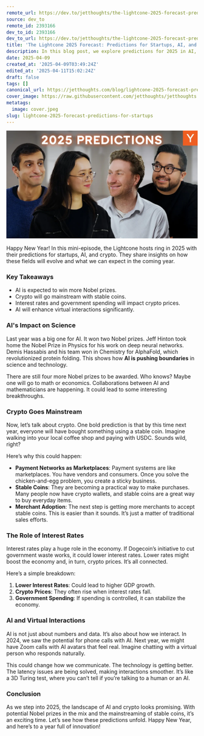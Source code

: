 ```yaml
---
remote_url: https://dev.to/jetthoughts/the-lightcone-2025-forecast-predictions-for-startups-ai-and-crypto-5h01
source: dev_to
remote_id: 2393166
dev_to_id: 2393166
dev_to_url: https://dev.to/jetthoughts/the-lightcone-2025-forecast-predictions-for-startups-ai-and-crypto-5h01
title: 'The Lightcone 2025 Forecast: Predictions for Startups, AI, and Crypto'
description: In this blog post, we explore predictions for 2025 in AI, crypto, and startups, including the potential for more Nobel prizes and the mainstream adoption of stable coins.
date: 2025-04-09
created_at: '2025-04-09T03:49:24Z'
edited_at: '2025-04-11T15:02:24Z'
draft: false
tags: []
canonical_url: https://jetthoughts.com/blog/lightcone-2025-forecast-predictions-for-startups/
cover_image: https://raw.githubusercontent.com/jetthoughts/jetthoughts.github.io/master/content/blog/lightcone-2025-forecast-predictions-for-startups/cover.jpeg
metatags:
  image: cover.jpeg
slug: lightcone-2025-forecast-predictions-for-startups
---
```

[![The Lightcone 2025 Forecast: Predictions for Startups, AI, and Crypto](file_0.webp)](https://www.youtube.com/watch?v=uGjv25IrjoE)

Happy New Year! In this mini-episode, the Lightcone hosts ring in 2025 with their predictions for startups, AI, and crypto. They share insights on how these fields will evolve and what we can expect in the coming year.

### Key Takeaways

*   AI is expected to win more Nobel prizes.
*   Crypto will go mainstream with stable coins.
*   Interest rates and government spending will impact crypto prices.
*   AI will enhance virtual interactions significantly.

### AI's Impact on Science

Last year was a big one for AI. It won two Nobel prizes. Jeff Hinton took home the Nobel Prize in Physics for his work on deep neural networks. Demis Hassabis and his team won in Chemistry for AlphaFold, which revolutionized protein folding. This shows how **AI is pushing boundaries** in science and technology.

There are still four more Nobel prizes to be awarded. Who knows? Maybe one will go to math or economics. Collaborations between AI and mathematicians are happening. It could lead to some interesting breakthroughs.

### Crypto Goes Mainstream

Now, let’s talk about crypto. One bold prediction is that by this time next year, everyone will have bought something using a stable coin. Imagine walking into your local coffee shop and paying with USDC. Sounds wild, right?

Here’s why this could happen:

*   **Payment Networks as Marketplaces**: Payment systems are like marketplaces. You have vendors and consumers. Once you solve the chicken-and-egg problem, you create a sticky business.
*   **Stable Coins**: They are becoming a practical way to make purchases. Many people now have crypto wallets, and stable coins are a great way to buy everyday items.
*   **Merchant Adoption**: The next step is getting more merchants to accept stable coins. This is easier than it sounds. It’s just a matter of traditional sales efforts.

### The Role of Interest Rates

Interest rates play a huge role in the economy. If Dogecoin’s initiative to cut government waste works, it could lower interest rates. Lower rates might boost the economy and, in turn, crypto prices. It’s all connected.

Here’s a simple breakdown:

1.  **Lower Interest Rates**: Could lead to higher GDP growth.
2.  **Crypto Prices**: They often rise when interest rates fall.
3.  **Government Spending**: If spending is controlled, it can stabilize the economy.

### AI and Virtual Interactions

AI is not just about numbers and data. It’s also about how we interact. In 2024, we saw the potential for phone calls with AI. Next year, we might have Zoom calls with AI avatars that feel real. Imagine chatting with a virtual person who responds naturally.

This could change how we communicate. The technology is getting better. The latency issues are being solved, making interactions smoother. It’s like a 3D Turing test, where you can’t tell if you’re talking to a human or an AI.

### Conclusion

As we step into 2025, the landscape of AI and crypto looks promising. With potential Nobel prizes in the mix and the mainstreaming of stable coins, it’s an exciting time. Let’s see how these predictions unfold. Happy New Year, and here’s to a year full of innovation!
